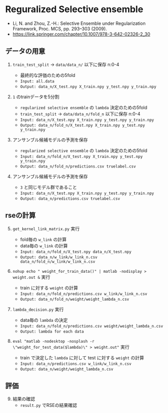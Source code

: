 # Reguralized Selective ensemble

- Li, N. and Zhou, Z.-H.: Selective Ensemble under Regularization Framework, Proc. MCS, pp. 293–303 (2009).
- https://link.springer.com/chapter/10.1007/978-3-642-02326-2_30

## データの用意

1. `train_test_split` → `data/data_n/` 以下に保存 n:0-4
    - 最終的な評価のための5fold
    - `Input: all.data`
    - `Output: data_n/X_test.npy X_train.npy y_test.npy y_train.npy`

2. `1` のtrainデータを5分割
    - `regularized selective ensemble` の `lambda` 決定のための5fold
    - `train_test_split` → `data/data_n/fold_n` 以下に保存 n:0-4
    - `Input: data_n/X_test.npy X_train.npy y_test.npy y_train.npy`
    - `Output: data_n/fold_n/X_test.npy X_train.npy y_test.npy y_train.npy`

3. アンサンブル候補モデルの予測を保存
    - `regularized selective ensemble` の `lambda` 決定のための5fold
    - `Input: data_n/fold_n/X_test.npy X_train.npy y_test.npy y_train.npy`
    - `Output: data_n/fold_n/predictions.csv truelabel.csv`

4. アンサンブル候補モデルの予測を保存
    - `3` と同じモデル群であること
    - `Input: data_n/X_test.npy X_train.npy y_test.npy y_train.npy`
    - `Output: data_n/predictions.csv truelabel.csv`

## rseの計算

5. `get_kernel_link_matrix.py` 実行
    - fold毎の `w_link` の計算
    - data毎の `w_link` の計算
    - `Input: data_n/fold_n/X_test.npy data_n/X_test.npy`
    - `Output: data_n/w_link/w_link_n.csv data_n/fold_n/w_link/w_link_n.csv`

6. `nohup echo " weight_for_train_data()" | matlab -nodisplay > weight.out &` 実行
    - train に対する `weight` の計算
    - `Input: data_n/fold_n/predictions.csv w_link/w_link_n.csv`
    - `Output: data_n/fold_n/weight/weight_lambda_n.csv`

7. `lambda_decision.py` 実行
    - data毎の `lambda` の決定
    - `Input: data_n/fold_n/predictions.csv weight/weight_lambda_n.csv`
    - `Output: lambda for each data`

8. `eval "matlab -nodesktop -nosplash -r \"weight_for_test_data($lambda)\" > weight.out"` 実行
    - train で決定した `lambda` に対して test に対する `weight` の計算
    - `Input: data_n/predictions.csv w_link/w_link_n.csv`
    - `Output: data_n/weight/weight_lambda_n.csv`

## 評価

9. 結果の確認
    - `result.py` でRSEの結果確認
